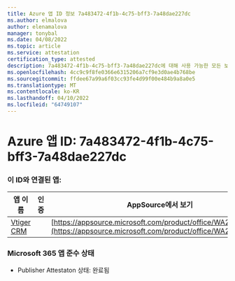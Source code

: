 ```yaml
---
title: Azure 앱 ID 정보 7a483472-4f1b-4c75-bff3-7a48dae227dc
ms.author: elmalova
author: elenamalova
manager: tonybal
ms.date: 04/08/2022
ms.topic: article
ms.service: attestation
certification_type: attested
description: 7a483472-4f1b-4c75-bff3-7a48dae227dc에 대해 사용 가능한 모든 보안 및 규정 준수 정보입니다.
ms.openlocfilehash: 4cc9c9f8fe0366e6315206a7cf9e3d0ae4b768be
ms.sourcegitcommit: ffdee67a99a6f03cc93fe4d99f00e484b9a8a0e5
ms.translationtype: MT
ms.contentlocale: ko-KR
ms.lasthandoff: 04/10/2022
ms.locfileid: "64749107"
---
```

# <a name="azure-app-id-7a483472-4f1b-4c75-bff3-7a48dae227dc"></a>Azure 앱 ID: 7a483472-4f1b-4c75-bff3-7a48dae227dc


### <a name="apps-associated-with-this-id"></a>이 ID와 연결된 앱:
| **앱 이름** | **인증** | **AppSource에서 보기** |
|--------------|---------------|-----------------------|
| [Vtiger CRM](../forward/WA200003089.md) |  | [https://appsource.microsoft.com/product/office/WA200003089](https://appsource.microsoft.com/product/office/WA200003089) |

### <a name="microsoft-365-app-compliance-status"></a>Microsoft 365 앱 준수 상태
- Publisher Attestaton 상태: 완료됨
